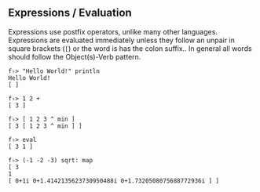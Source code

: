 ## Expressions / Evaluation

Expressions use postfix operators, unlike many other languages. Expressions are evaluated immediately unless they follow an unpair in square brackets (`[`) or the word is has the colon suffix.. In general all words should follow the Object(s)-Verb pattern.

```
f♭> "Hello World!" println
Hello World!
[ ]

f♭> 1 2 +
[ 3 ]

f♭> [ 1 2 3 ^ min ]
[ 3 [ 1 2 3 ^ min ] ]

f♭> eval
[ 3 1 ]

f♭> (-1 -2 -3) sqrt: map
[ 3
1
[ 0+1i 0+1.4142135623730950488i 0+1.7320508075688772936i ] ]
```
